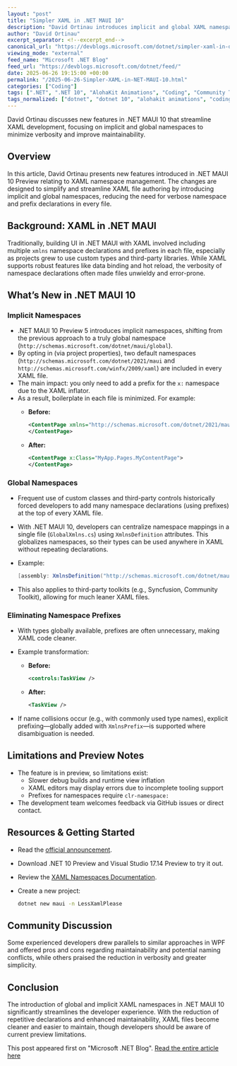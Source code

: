 ```yaml
---
layout: "post"
title: "Simpler XAML in .NET MAUI 10"
description: "David Ortinau introduces implicit and global XAML namespaces in .NET MAUI 10 Preview. The update reduces verbosity by allowing global namespace declarations, eliminating repetitive namespace and prefix usage in XAML files. The article covers usage, configuration, code examples, and current limitations."
author: "David Ortinau"
excerpt_separator: <!--excerpt_end-->
canonical_url: "https://devblogs.microsoft.com/dotnet/simpler-xaml-in-dotnet-maui-10/"
viewing_mode: "external"
feed_name: "Microsoft .NET Blog"
feed_url: "https://devblogs.microsoft.com/dotnet/feed/"
date: 2025-06-26 19:15:00 +00:00
permalink: "/2025-06-26-Simpler-XAML-in-NET-MAUI-10.html"
categories: ["Coding"]
tags: [".NET", ".NET 10", "AlohaKit Animations", "Coding", "Community Toolkit", "Global Namespaces", "Hot Reload", "Implicit Namespaces", "MAUI", "Namespace Prefixes", "News", "NuGet Packages", "Syncfusion Toolkit", "VS", "Xaml", "XmlnsDefinition", "XmlnsPrefix"]
tags_normalized: ["dotnet", "dotnet 10", "alohakit animations", "coding", "community toolkit", "global namespaces", "hot reload", "implicit namespaces", "maui", "namespace prefixes", "news", "nuget packages", "syncfusion toolkit", "vs", "xaml", "xmlnsdefinition", "xmlnsprefix"]
---
```


David Ortinau discusses new features in .NET MAUI 10 that streamline XAML development, focusing on implicit and global namespaces to minimize verbosity and improve maintainability.<!--excerpt_end-->

## Overview

In this article, David Ortinau presents new features introduced in .NET MAUI 10 Preview relating to XAML namespace management. The changes are designed to simplify and streamline XAML file authoring by introducing implicit and global namespaces, reducing the need for verbose namespace and prefix declarations in every file.

## Background: XAML in .NET MAUI

Traditionally, building UI in .NET MAUI with XAML involved including multiple `xmlns` namespace declarations and prefixes in each file, especially as projects grew to use custom types and third-party libraries. While XAML supports robust features like data binding and hot reload, the verbosity of namespace declarations often made files unwieldy and error-prone.

## What’s New in .NET MAUI 10

### Implicit Namespaces

- .NET MAUI 10 Preview 5 introduces implicit namespaces, shifting from the previous approach to a truly global namespace (`http://schemas.microsoft.com/dotnet/maui/global`).
- By opting in (via project properties), two default namespaces (`http://schemas.microsoft.com/dotnet/2021/maui` and `http://schemas.microsoft.com/winfx/2009/xaml`) are included in every XAML file.
- The main impact: you only need to add a prefix for the `x:` namespace due to the XAML inflator.
- As a result, boilerplate in each file is minimized. For example:
  - **Before:**

    ```xml
    <ContentPage xmlns="http://schemas.microsoft.com/dotnet/2021/maui" xmlns:x="http://schemas.microsoft.com/winfx/2009/xaml" x:Class="MyApp.Pages.MyContentPage">
    </ContentPage>
    ```

  - **After:**

    ```xml
    <ContentPage x:Class="MyApp.Pages.MyContentPage">
    </ContentPage>
    ```

### Global Namespaces

- Frequent use of custom classes and third-party controls historically forced developers to add many namespace declarations (using prefixes) at the top of every XAML file.
- With .NET MAUI 10, developers can centralize namespace mappings in a single file (`GlobalXmlns.cs`) using `XmlnsDefinition` attributes. This globalizes namespaces, so their types can be used anywhere in XAML without repeating declarations.
- Example:

  ```csharp
  [assembly: XmlnsDefinition("http://schemas.microsoft.com/dotnet/maui/global", "YourApp.Models")]
  ```

- This also applies to third-party toolkits (e.g., Syncfusion, Community Toolkit), allowing for much leaner XAML files.

### Eliminating Namespace Prefixes

- With types globally available, prefixes are often unnecessary, making XAML code cleaner.
- Example transformation:
  - **Before:**

    ```xml
    <controls:TaskView />
    ```

  - **After:**

    ```xml
    <TaskView />
    ```

- If name collisions occur (e.g., with commonly used type names), explicit prefixing—globally added with `XmlnsPrefix`—is supported where disambiguation is needed.

## Limitations and Preview Notes

- The feature is in preview, so limitations exist:
  - Slower debug builds and runtime view inflation
  - XAML editors may display errors due to incomplete tooling support
  - Prefixes for namespaces require `clr-namespace:`
- The development team welcomes feedback via GitHub issues or direct contact.

## Resources & Getting Started

- Read the [official announcement](https://learn.microsoft.com/dotnet/maui/whats-new/dotnet-10#xaml-with-implicit--global-xml-namespaces-preview-5).
- Download .NET 10 Preview and Visual Studio 17.14 Preview to try it out.
- Review the [XAML Namespaces Documentation](https://learn.microsoft.com/dotnet/maui/xaml/namespaces/?view=net-maui-9.0).
- Create a new project:

  ```sh
  dotnet new maui -n LessXamlPlease
  ```

## Community Discussion

Some experienced developers drew parallels to similar approaches in WPF and offered pros and cons regarding maintainability and potential naming conflicts, while others praised the reduction in verbosity and greater simplicity.

## Conclusion

The introduction of global and implicit XAML namespaces in .NET MAUI 10 significantly streamlines the developer experience. With the reduction of repetitive declarations and enhanced maintainability, XAML files become cleaner and easier to maintain, though developers should be aware of current preview limitations.

This post appeared first on "Microsoft .NET Blog". [Read the entire article here](https://devblogs.microsoft.com/dotnet/simpler-xaml-in-dotnet-maui-10/)
